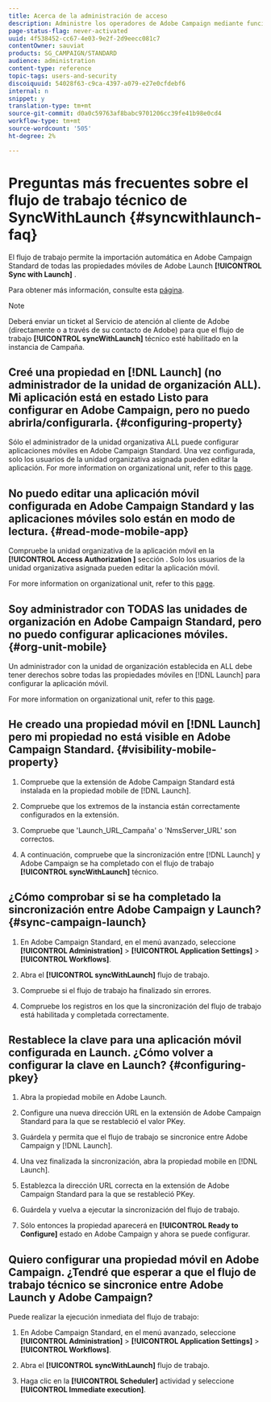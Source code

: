 ```yaml
---
title: Acerca de la administración de acceso
description: Administre los operadores de Adobe Campaign mediante funciones, grupos y unidades organizativas.
page-status-flag: never-activated
uuid: 4f538452-cc67-4e03-9e2f-2d9eecc081c7
contentOwner: sauviat
products: SG_CAMPAIGN/STANDARD
audience: administration
content-type: reference
topic-tags: users-and-security
discoiquuid: 54028f63-c9ca-4397-a079-e27e0cfdebf6
internal: n
snippet: y
translation-type: tm+mt
source-git-commit: d0a0c59763af8babc9701206cc39fe41b98e0cd4
workflow-type: tm+mt
source-wordcount: '505'
ht-degree: 2%

---
```



# Preguntas más frecuentes sobre el flujo de trabajo técnico de SyncWithLaunch {#syncwithlaunch-faq}

El flujo de trabajo permite la importación automática en Adobe Campaign Standard de todas las propiedades móviles de Adobe Launch **[!UICONTROL Sync with Launch]** .

Para obtener más información, consulte esta [página](../../administration/using/technical-workflows.md).

>[!NOTE]
>
>Deberá enviar un ticket al Servicio de atención al cliente de Adobe (directamente o a través de su contacto de Adobe) para que el flujo de trabajo **[!UICONTROL syncWithLaunch]** técnico esté habilitado en la instancia de Campaña.

## Creé una propiedad en [!DNL Launch] (no administrador de la unidad de organización ALL). Mi aplicación está en estado Listo para configurar en Adobe Campaign, pero no puedo abrirla/configurarla. {#configuring-property}

Sólo el administrador de la unidad organizativa ALL puede configurar aplicaciones móviles en Adobe Campaign Standard. Una vez configurada, solo los usuarios de la unidad organizativa asignada pueden editar la aplicación. For more information on organizational unit, refer to this [page](../../administration/using/organizational-units.md).

## No puedo editar una aplicación móvil configurada en Adobe Campaign Standard y las aplicaciones móviles solo están en modo de lectura. {#read-mode-mobile-app}

Compruebe la unidad organizativa de la aplicación móvil en la **[!UICONTROL Access Authorization ]** sección . Solo los usuarios de la unidad organizativa asignada pueden editar la aplicación móvil.

For more information on organizational unit, refer to this [page](../../administration/using/organizational-units.md).

## Soy administrador con TODAS las unidades de organización en Adobe Campaign Standard, pero no puedo configurar aplicaciones móviles. {#org-unit-mobile}

Un administrador con la unidad de organización establecida en ALL debe tener derechos sobre todas las propiedades móviles en [!DNL Launch] para configurar la aplicación móvil.

For more information on organizational unit, refer to this [page](../../administration/using/organizational-units.md).

## He creado una propiedad móvil en [!DNL Launch] pero mi propiedad no está visible en Adobe Campaign Standard. {#visibility-mobile-property}

1. Compruebe que la extensión de Adobe Campaign Standard está instalada en la propiedad mobile de [!DNL Launch].

1. Compruebe que los extremos de la instancia están correctamente configurados en la extensión.

1. Compruebe que &#39;Launch_URL_Campaña&#39; o &#39;NmsServer_URL&#39; son correctos.

1. A continuación, compruebe que la sincronización entre [!DNL Launch] y Adobe Campaign se ha completado con el flujo de trabajo **[!UICONTROL syncWithLaunch]** técnico.

## ¿Cómo comprobar si se ha completado la sincronización entre Adobe Campaign y Launch? {#sync-campaign-launch}

1. En Adobe Campaign Standard, en el menú avanzado, seleccione **[!UICONTROL Administration]** > **[!UICONTROL Application Settings]** > **[!UICONTROL Workflows]**.

1. Abra el **[!UICONTROL syncWithLaunch]** flujo de trabajo.

1. Compruebe si el flujo de trabajo ha finalizado sin errores.

1. Compruebe los registros en los que la sincronización del flujo de trabajo está habilitada y completada correctamente.

## Restablece la clave para una aplicación móvil configurada en Launch. ¿Cómo volver a configurar la clave en Launch? {#configuring-pkey}

1. Abra la propiedad mobile en Adobe Launch.

1. Configure una nueva dirección URL en la extensión de Adobe Campaign Standard para la que se restableció el valor PKey.

1. Guárdela y permita que el flujo de trabajo se sincronice entre Adobe Campaign y [!DNL Launch].

1. Una vez finalizada la sincronización, abra la propiedad mobile en [!DNL Launch].

1. Establezca la dirección URL correcta en la extensión de Adobe Campaign Standard para la que se restableció PKey.

1. Guárdela y vuelva a ejecutar la sincronización del flujo de trabajo.

1. Sólo entonces la propiedad aparecerá en **[!UICONTROL Ready to Configure]** estado en Adobe Campaign y ahora se puede configurar.

## Quiero configurar una propiedad móvil en Adobe Campaign. ¿Tendré que esperar a que el flujo de trabajo técnico se sincronice entre Adobe Launch y Adobe Campaign?

Puede realizar la ejecución inmediata del flujo de trabajo:

1. En Adobe Campaign Standard, en el menú avanzado, seleccione **[!UICONTROL Administration]** > **[!UICONTROL Application Settings]** > **[!UICONTROL Workflows]**.

1. Abra el **[!UICONTROL syncWithLaunch]** flujo de trabajo.

1. Haga clic en la **[!UICONTROL Scheduler]** actividad y seleccione **[!UICONTROL Immediate execution]**.
